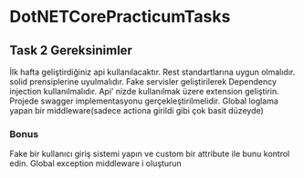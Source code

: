 # DotNETCorePracticumTasks

## Task 2 Gereksinimler

İlk hafta geliştirdiğiniz api kullanılacaktır.
Rest standartlarına uygun olmalıdır.
solid prensiplerine uyulmalıdır.
Fake servisler geliştirilerek Dependency injection kullanılmalıdır.
Api’ nizde kullanılmak üzere extension geliştirin.
Projede swagger implementasyonu gerçekleştirilmelidir.
Global loglama yapan bir middleware(sadece actiona girildi gibi çok basit düzeyde)

### Bonus

Fake bir kullanıcı giriş sistemi yapın ve custom bir attribute ile bunu kontrol edin.
Global exception middleware i oluşturun
